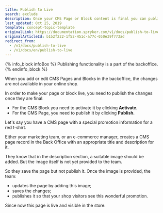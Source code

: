 ```yaml
---
title: Publish to Live
search: exclude
description: Once your CMS Page or Block content is final you can publish it to your shop website with a single click.
last_updated: Oct 25, 2019
template: concept-topic-template
originalLink: https://documentation.spryker.com/v1/docs/publish-to-live
originalArticleId: b1b2f222-1f52-451c-a77c-050e39f773ad
redirect_from:
  - /v1/docs/publish-to-live
  - /v1/docs/en/publish-to-live
---
```


{% info_block infoBox %}
Publishing functionality is a part of the backoffice.
{% endinfo_block %}

When you add or edit CMS Pages and Blocks in the backoffice, the changes are not available in your online shop.

In order to make your page or block live, you need to publish the changes once they are final:

* For the CMS Block you need to activate it by clicking **Activate**.
* For the CMS Page, you need to publish it by clicking **Publish**.

<!-- ../../resources/images/cms/publish-to-live.gif -->

Let's say you have a CMS page with a special promotion information for a red t-shirt.

Either your marketing team, or an e-commerce manager, creates a CMS page record in the Back Office with an appropriate title and description for it.

They know that in the description section, a suitable image should be added. But the image itself is not yet provided to the team.

So they save the page but not publish it. Once the image is provided, the team:

* updates the page by adding this image;
* saves the changes;
* publishes it so that your shop visitors see this wonderful promotion.

Since now this page is live and visible in the store.
